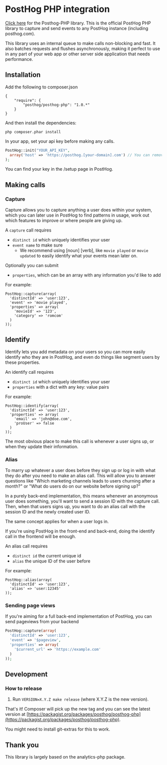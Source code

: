 # PostHog PHP integration

[Click here](https://github.com/PostHog/posthog-php) for the Posthog-PHP library. This is the official PostHog PHP library to capture and send events to any PostHog instance (including posthog.com).

This library uses an internal queue to make calls non-blocking and fast. It also batches requests and flushes asynchronously, making it perfect to use in any part of your web app or other server side application that needs performance.

## Installation

Add the following to composer.json
```
{
    "require": {
        "posthog/posthog-php": "1.0.*"
    }
}
```
And then install the dependencies:

`php composer.phar install`

In your app, set your api key before making any calls.

```php
PostHog::init("YOUR_API_KEY",
  array('host' => 'https://posthog.[your-domain].com') // You can remove this line if you're using app.posthog.com
);
```

You can find your key in the /setup page in PostHog.

## Making calls

### Capture

Capture allows you to capture anything a user does within your system, which you can later use in PostHog to find patterns in usage, work out which features to improve or where people are giving up.

A `capture` call requires

* `distinct id` which uniquely identifies your user
* `event name` to make sure
  * We recommend using [noun] [verb], like `movie played` or `movie updated` to easily identify what your events mean later on.

Optionally you can submit

* `properties`, which can be an array with any information you'd like to add

For example:
```
PostHog::capture(array(
  'distinctId' => 'user:123',
  'event' => 'movie played',
  'properties' => array(
    'movieId' => '123',
    'category' => 'romcom'
  )
));

```

## Identify

Identify lets you add metadata on your users so you can more easily identify who they are in PostHog, and even do things like segment users by these properties.

An identify call requires

* `distinct id` which uniquely identifies your user
* `properties` with a dict with any key: value pairs

For example:

```
PostHog::identify(array(
  'distinctId' => 'user:123',
  'properties' => array(
    'email' => 'john@doe.com',
    'proUser' => false
  )
));
```

The most obvious place to make this call is whenever a user signs up, or when they update their information.

### Alias

To marry up whatever a user does before they sign up or log in with what they do after you need to make an alias call. This will allow you to answer questions like "Which marketing channels leads to users churning after a month?" or "What do users do on our website before signing up?"

In a purely back-end implementation, this means whenever an anonymous user does something, you'll want to send a session ID with the capture call. Then, when that users signs up, you want to do an alias call with the session ID and the newly created user ID.

The same concept applies for when a user logs in.

If you're using PostHog in the front-end and back-end, doing the identify call in the frontend will be enough.

An alias call requires

* `distinct id` the current unique id
* `alias` the unique ID of the user before

For example:

```
PostHog::alias(array(
  'distinctId' => 'user:123',
  'alias' => 'user:12345'
));
```

### Sending page views

If you're aiming for a full back-end implementation of PostHog, you can send pageviews from your backend

```php
PostHog::capture(array(
  'distinctId' => 'user:123',
  'event' => '$pageview',
  'properties' => array(
    '$current_url' => 'https://example.com'
  )
));
```

## Development
### How to release

1. Run `VERSION=X.Y.Z make release` (where X.Y.Z is the new version).

That's it! Composer will pick up the new tag and you can see the latest version at [https://packagist.org/packages/posthog/posthog-php](https://packagist.org/packages/posthog/posthog-php).

You might need to install git-extras for this to work.

## Thank you

This library is largely based on the analytics-php package.
